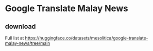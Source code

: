 # Google Translate Malay News

## download

Full list at https://huggingface.co/datasets/mesolitica/google-translate-malay-news/tree/main